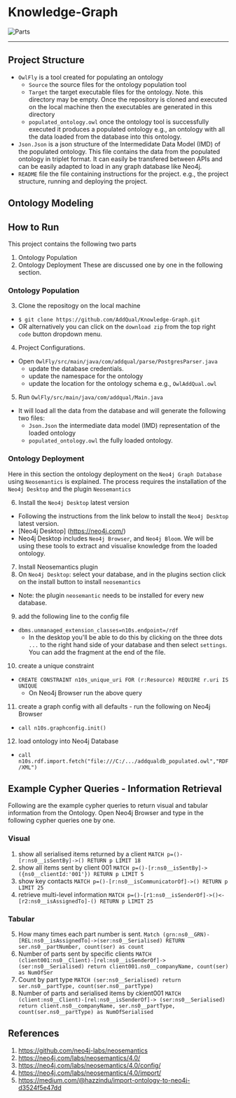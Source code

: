 # Knowledge-Graph

![Parts](https://github.com/rodaw92/Aerospace-Ontology/blob/main/bloom%20client.png)

---------
## Project Structure
- `OwlFly` is a tool created for populating an ontology
  - `Source` the source files for the ontology population tool
  - `Target` the target executable files for the ontology. Note. this directory may be empty. Once the repository is cloned and executed on the local machine then the executables are generated in this directory
  - `populated_ontology.owl` once the ontology tool is successfully executed it produces a populated ontology e.g., an ontology with all the data loaded from the database into this ontology. 
- `Json.Json` is a json structure of the Intermedidate Data Model (IMD) of the populated ontology. This file contains the data from the populated ontology in triplet format. It can easily be transfered between APIs and can be easily adapted to load in any graph database like Neo4j.
- `README` file the file containing instructions for the project. e.g., the project structure, running and deploying the project.

## Ontology Modeling

## How to Run
This project contains the following two parts
1.  Ontology Population
2.  Ontology Deployment
These are discussed one by one in the following section.

### Ontology Population
3. Clone the repositogy on the local machine
  - `$ git clone https://github.com/AddQual/Knowledge-Graph.git`
  - OR alternatively you can click on the `download zip` from the top right `code` button dropdown menu.
4.  Project Configurations.
  - Open `OwlFly/src/main/java/com/addqual/parse/PostgresParser.java`
    - update the database credentials.
    - update the namespace for the ontology
    - update the location for the ontology schema e.g., `OwlAddQual.owl`
5. Run `OwlFly/src/main/java/com/addqual/Main.java`
  - It will load all the data from the database and will generate the following two files:
    - `Json.Json` the intermediate data model (IMD) representation of the loaded ontology
    - `populated_ontology.owl` the fully loaded ontology.
    
### Ontology Deployment
Here in this section the ontology deployment on the `Neo4j Graph Database` using `Neosemantics` is explained. The process requires the installation of the `Neo4j Desktop` and the plugin `Neosemantics`

6. Install the `Neo4j Desktop` latest version
  - Following the instructions from the link below to install the `Neo4j Desktop` latest version.
  - [Neo4j Desktop] (https://neo4j.com/)
  - Neo4j Desktop includes `Neo4j Browser`, and `Neo4j Bloom`. We will be using these tools to extract and visualise knowledge from the loaded ontology.

7. Install Neosemantics plugin
8. On `Neo4j Desktop`: select your database, and in the plugins section click on the install button to install `neosemantics`
  - Note: the plugin `neosemantic` needs to be installed for every new database.
9. add the following line to the config file
  - `dbms.unmanaged_extension_classes=n10s.endpoint=/rdf`
    - In the desktop you'll be able to do this by clicking on the three dots `...` to the right hand side of your database and then select `settings`. You can add the fragment at the end of the file.
 10. create a unique constraint
  - `CREATE CONSTRAINT n10s_unique_uri FOR (r:Resource) REQUIRE r.uri IS UNIQUE` 
    - On Neo4j Browser run the above query
 11. create a graph config with all defaults - run the following on Neo4j Browser
  - `call n10s.graphconfig.init()`
 12. load ontology into Neo4j Database
  - `call n10s.rdf.import.fetch("file:///C:/.../addqualdb_populated.owl","RDF/XML")`

## Example Cypher Queries - Information Retrieval
Following are the example cypher queries to return visual and tabular information from the Ontology.
Open Neo4j Browser and type in the following cypher queries one by one.

### Visual 
1.  show all serialised items returned by a client
`MATCH p=()-[r:ns0__isSentBy]->() RETURN p LIMIT 18`
2.  show all items sent by client 001
`MATCH p=()-[r:ns0__isSentBy]->({ns0__clientId:'001'}) RETURN p LIMIT 5`
3.  show key contacts
`MATCH p=()-[r:ns0__isCommunicatorOf]->() RETURN p LIMIT 25`
4.  retrieve multi-level information
`MATCH p=()-[r1:ns0__isSenderOf]->()<-[r2:ns0__isAssignedTo]-() RETURN p LIMIT 25`

### Tabular
5.  How many times each part number is sent.
`Match (grn:ns0__GRN)- [REL:ns0__isAssignedTo]->(ser:ns0__Serialised) RETURN ser.ns0__partNumber, count(ser) as count`
6.  Number of parts sent by specific clients
`MATCH (client001:ns0__Client)-[rel:ns0__isSenderOf]->(ser:ns0__Serialised) return client001.ns0__companyName, count(ser) as NumOfSer`
7.  Count by part type
`MATCH (ser:ns0__Serialised) return ser.ns0__partType, count(ser.ns0__partType)`
8.  Number of parts and serialised items by ckient001
`MATCH (client:ns0__Client)-[rel:ns0__isSenderOf]-> (ser:ns0__Serialised) return client.ns0__companyName, ser.ns0__partType, count(ser.ns0__partType) as NumOfSerialised`


## References
1.  https://github.com/neo4j-labs/neosemantics
2.  https://neo4j.com/labs/neosemantics/4.0/
3.  https://neo4j.com/labs/neosemantics/4.0/config/
4.  https://neo4j.com/labs/neosemantics/4.0/import/
5.  https://medium.com/@hazzindu/import-ontology-to-neo4j-d3524f5e47dd

